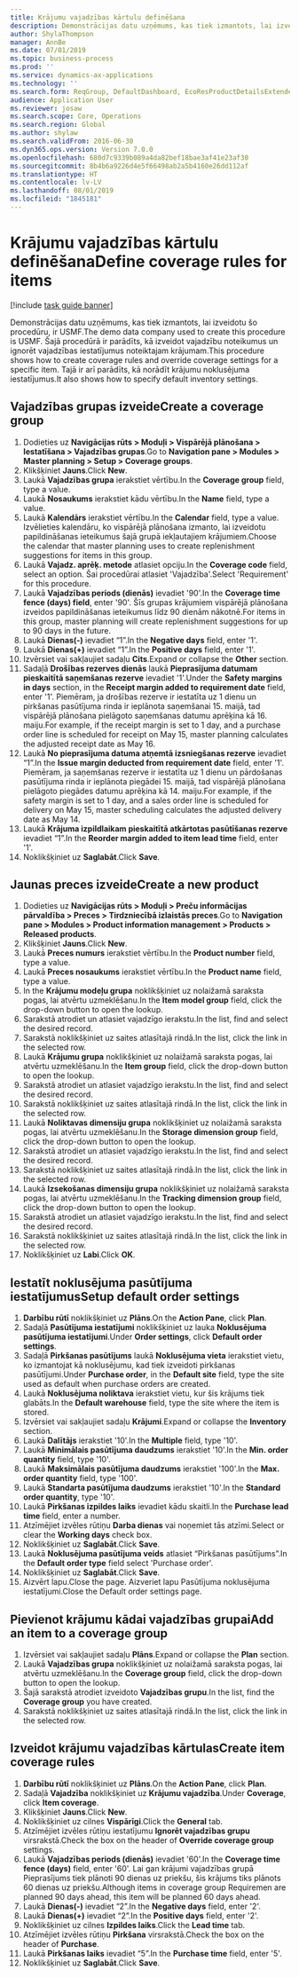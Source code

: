 ```yaml
---
title: Krājumu vajadzības kārtulu definēšana
description: Demonstrācijas datu uzņēmums, kas tiek izmantots, lai izveidotu šo procedūru, ir USMF.
author: ShylaThompson
manager: AnnBe
ms.date: 07/01/2019
ms.topic: business-process
ms.prod: ''
ms.service: dynamics-ax-applications
ms.technology: ''
ms.search.form: ReqGroup, DefaultDashboard, EcoResProductDetailsExtended, EcoResProductCreate, InventItemOrderSetup, ReqItemTable
audience: Application User
ms.reviewer: josaw
ms.search.scope: Core, Operations
ms.search.region: Global
ms.author: shylaw
ms.search.validFrom: 2016-06-30
ms.dyn365.ops.version: Version 7.0.0
ms.openlocfilehash: 680d7c9339b089a4da82bef18bae3af41e23af30
ms.sourcegitcommit: 8b4b6a9226d4e5f66498ab2a5b4160e26dd112af
ms.translationtype: HT
ms.contentlocale: lv-LV
ms.lasthandoff: 08/01/2019
ms.locfileid: "1845181"
---
```

# <a name="define-coverage-rules-for-items"></a><span data-ttu-id="5e160-103">Krājumu vajadzības kārtulu definēšana</span><span class="sxs-lookup"><span data-stu-id="5e160-103">Define coverage rules for items</span></span>

[!include [task guide banner](../../includes/task-guide-banner.md)]

<span data-ttu-id="5e160-104">Demonstrācijas datu uzņēmums, kas tiek izmantots, lai izveidotu šo procedūru, ir USMF.</span><span class="sxs-lookup"><span data-stu-id="5e160-104">The demo data company used to create this procedure is USMF.</span></span> <span data-ttu-id="5e160-105">Šajā procedūrā ir parādīts, kā izveidot vajadzību noteikumus un ignorēt vajadzības iestatījumus noteiktajam krājumam.</span><span class="sxs-lookup"><span data-stu-id="5e160-105">This procedure shows how to create coverage rules and override coverage settings for a specific item.</span></span> <span data-ttu-id="5e160-106">Tajā ir arī parādīts, kā norādīt krājumu noklusējuma iestatījumus.</span><span class="sxs-lookup"><span data-stu-id="5e160-106">It also shows how to specify default inventory settings.</span></span>


## <a name="create-a-coverage-group"></a><span data-ttu-id="5e160-107">Vajadzības grupas izveide</span><span class="sxs-lookup"><span data-stu-id="5e160-107">Create a coverage group</span></span>
1. <span data-ttu-id="5e160-108">Dodieties uz **Navigācijas rūts > Moduļi > Vispārējā plānošana > Iestatīšana > Vajadzības grupas**.</span><span class="sxs-lookup"><span data-stu-id="5e160-108">Go to **Navigation pane > Modules > Master planning > Setup > Coverage groups**.</span></span>
2. <span data-ttu-id="5e160-109">Klikšķiniet **Jauns**.</span><span class="sxs-lookup"><span data-stu-id="5e160-109">Click **New**.</span></span>
3. <span data-ttu-id="5e160-110">Laukā **Vajadzības grupa** ierakstiet vērtību.</span><span class="sxs-lookup"><span data-stu-id="5e160-110">In the **Coverage group** field, type a value.</span></span>
4. <span data-ttu-id="5e160-111">Laukā **Nosaukums** ierakstiet kādu vērtību.</span><span class="sxs-lookup"><span data-stu-id="5e160-111">In the **Name** field, type a value.</span></span>
5. <span data-ttu-id="5e160-112">Laukā **Kalendārs** ierakstiet vērtību.</span><span class="sxs-lookup"><span data-stu-id="5e160-112">In the **Calendar** field, type a value.</span></span> <span data-ttu-id="5e160-113">Izvēlieties kalendāru, ko vispārējā plānošana izmanto, lai izveidotu papildināšanas ieteikumus šajā grupā iekļautajiem krājumiem.</span><span class="sxs-lookup"><span data-stu-id="5e160-113">Choose the calendar that master planning uses to create replenishment suggestions for items in this group.</span></span>  
6. <span data-ttu-id="5e160-114">Laukā **Vajadz. aprēķ. metode** atlasiet opciju.</span><span class="sxs-lookup"><span data-stu-id="5e160-114">In the **Coverage code** field, select an option.</span></span> <span data-ttu-id="5e160-115">Šai procedūrai atlasiet 'Vajadzība'.</span><span class="sxs-lookup"><span data-stu-id="5e160-115">Select 'Requirement' for this procedure.</span></span>  
7. <span data-ttu-id="5e160-116">Laukā **Vajadzības periods (dienās)** ievadiet '90'.</span><span class="sxs-lookup"><span data-stu-id="5e160-116">In the **Coverage time fence (days) field**, enter '90'.</span></span> <span data-ttu-id="5e160-117">Šīs grupas krājumiem vispārējā plānošana izveidos papildināšanas ieteikumus līdz 90 dienām nākotnē.</span><span class="sxs-lookup"><span data-stu-id="5e160-117">For items in this group, master planning will create replenishment suggestions for up to 90 days in the future.</span></span>  
8. <span data-ttu-id="5e160-118">Laukā **Dienas(-)** ievadiet “1”.</span><span class="sxs-lookup"><span data-stu-id="5e160-118">In the **Negative days** field, enter '1'.</span></span>
9. <span data-ttu-id="5e160-119">Laukā **Dienas(+)** ievadiet “1”.</span><span class="sxs-lookup"><span data-stu-id="5e160-119">In the **Positive days** field, enter '1'.</span></span>
10. <span data-ttu-id="5e160-120">Izvērsiet vai sakļaujiet sadaļu **Cits**.</span><span class="sxs-lookup"><span data-stu-id="5e160-120">Expand or collapse the **Other** section.</span></span>
11. <span data-ttu-id="5e160-121">Sadaļā **Drošības rezerves dienās** laukā **Pieprasījuma datumam pieskaitītā saņemšanas rezerve** ievadiet '1'.</span><span class="sxs-lookup"><span data-stu-id="5e160-121">Under the **Safety margins in days** section, in the **Receipt margin added to requirement date** field, enter '1'.</span></span> <span data-ttu-id="5e160-122">Piemēram, ja drošības rezerve ir iestatīta uz 1 dienu un pirkšanas pasūtījuma rinda ir ieplānota saņemšanai 15. maijā, tad vispārējā plānošana pielāgoto saņemšanas datumu aprēķina kā 16. maiju.</span><span class="sxs-lookup"><span data-stu-id="5e160-122">For example, if the receipt margin is set to 1 day, and a purchase order line is scheduled for receipt on May 15, master planning calculates the adjusted receipt date as May 16.</span></span>  
12. <span data-ttu-id="5e160-123">Laukā **No pieprasījuma datuma atņemtā izsniegšanas rezerve** ievadiet “1”.</span><span class="sxs-lookup"><span data-stu-id="5e160-123">In the **Issue margin deducted from requirement date** field, enter '1'.</span></span> <span data-ttu-id="5e160-124">Piemēram, ja saņemšanas rezerve ir iestatīta uz 1 dienu un pārdošanas pasūtījuma rinda ir ieplānota piegādei 15. maijā, tad vispārējā plānošana pielāgoto piegādes datumu aprēķina kā 14. maiju.</span><span class="sxs-lookup"><span data-stu-id="5e160-124">For example, if the safety margin is set to 1 day, and a sales order line is scheduled for delivery on May 15, master scheduling calculates the adjusted delivery date as May 14.</span></span>  
13. <span data-ttu-id="5e160-125">Laukā **Krājuma izpildlaikam pieskaitītā atkārtotas pasūtīšanas rezerve** ievadiet “1”.</span><span class="sxs-lookup"><span data-stu-id="5e160-125">In the **Reorder margin added to item lead time** field, enter '1'.</span></span>
14. <span data-ttu-id="5e160-126">Noklikšķiniet uz **Saglabāt**.</span><span class="sxs-lookup"><span data-stu-id="5e160-126">Click **Save**.</span></span>

## <a name="create-a-new-product"></a><span data-ttu-id="5e160-127">Jaunas preces izveide</span><span class="sxs-lookup"><span data-stu-id="5e160-127">Create a new product</span></span>
1. <span data-ttu-id="5e160-128">Dodieties uz **Navigācijas rūts > Moduļi > Preču informācijas pārvaldība > Preces > Tirdzniecībā izlaistās preces**.</span><span class="sxs-lookup"><span data-stu-id="5e160-128">Go to **Navigation pane > Modules > Product information management > Products > Released products**.</span></span>
2. <span data-ttu-id="5e160-129">Klikšķiniet **Jauns**.</span><span class="sxs-lookup"><span data-stu-id="5e160-129">Click **New**.</span></span>
3. <span data-ttu-id="5e160-130">Laukā **Preces numurs** ierakstiet vērtību.</span><span class="sxs-lookup"><span data-stu-id="5e160-130">In the **Product number** field, type a value.</span></span>
4. <span data-ttu-id="5e160-131">Laukā **Preces nosaukums** ierakstiet vērtību.</span><span class="sxs-lookup"><span data-stu-id="5e160-131">In the **Product name** field, type a value.</span></span>
5. <span data-ttu-id="5e160-132">In the **Krājumu modeļu grupa** noklikšķiniet uz nolaižamā saraksta pogas, lai atvērtu uzmeklēšanu.</span><span class="sxs-lookup"><span data-stu-id="5e160-132">In the **Item model group** field, click the drop-down button to open the lookup.</span></span>
6. <span data-ttu-id="5e160-133">Sarakstā atrodiet un atlasiet vajadzīgo ierakstu.</span><span class="sxs-lookup"><span data-stu-id="5e160-133">In the list, find and select the desired record.</span></span>
7. <span data-ttu-id="5e160-134">Sarakstā noklikšķiniet uz saites atlasītajā rindā.</span><span class="sxs-lookup"><span data-stu-id="5e160-134">In the list, click the link in the selected row.</span></span>
8. <span data-ttu-id="5e160-135">Laukā **Krājumu grupa** noklikšķiniet uz nolaižamā saraksta pogas, lai atvērtu uzmeklēšanu.</span><span class="sxs-lookup"><span data-stu-id="5e160-135">In the **Item group** field, click the drop-down button to open the lookup.</span></span>
9. <span data-ttu-id="5e160-136">Sarakstā atrodiet un atlasiet vajadzīgo ierakstu.</span><span class="sxs-lookup"><span data-stu-id="5e160-136">In the list, find and select the desired record.</span></span>
10. <span data-ttu-id="5e160-137">Sarakstā noklikšķiniet uz saites atlasītajā rindā.</span><span class="sxs-lookup"><span data-stu-id="5e160-137">In the list, click the link in the selected row.</span></span>
11. <span data-ttu-id="5e160-138">Laukā **Noliktavas dimensiju grupa** noklikšķiniet uz nolaižamā saraksta pogas, lai atvērtu uzmeklēšanu.</span><span class="sxs-lookup"><span data-stu-id="5e160-138">In the **Storage dimension group** field, click the drop-down button to open the lookup.</span></span>
12. <span data-ttu-id="5e160-139">Sarakstā atrodiet un atlasiet vajadzīgo ierakstu.</span><span class="sxs-lookup"><span data-stu-id="5e160-139">In the list, find and select the desired record.</span></span>
13. <span data-ttu-id="5e160-140">Sarakstā noklikšķiniet uz saites atlasītajā rindā.</span><span class="sxs-lookup"><span data-stu-id="5e160-140">In the list, click the link in the selected row.</span></span>
14. <span data-ttu-id="5e160-141">Laukā **Izsekošanas dimensiju grupa** noklikšķiniet uz nolaižamā saraksta pogas, lai atvērtu uzmeklēšanu.</span><span class="sxs-lookup"><span data-stu-id="5e160-141">In the **Tracking dimension group** field, click the drop-down button to open the lookup.</span></span>
15. <span data-ttu-id="5e160-142">Sarakstā atrodiet un atlasiet vajadzīgo ierakstu.</span><span class="sxs-lookup"><span data-stu-id="5e160-142">In the list, find and select the desired record.</span></span>
16. <span data-ttu-id="5e160-143">Sarakstā noklikšķiniet uz saites atlasītajā rindā.</span><span class="sxs-lookup"><span data-stu-id="5e160-143">In the list, click the link in the selected row.</span></span>
17. <span data-ttu-id="5e160-144">Noklikšķiniet uz **Labi**.</span><span class="sxs-lookup"><span data-stu-id="5e160-144">Click **OK**.</span></span>

## <a name="setup-default-order-settings"></a><span data-ttu-id="5e160-145">Iestatīt noklusējuma pasūtījuma iestatījumus</span><span class="sxs-lookup"><span data-stu-id="5e160-145">Setup default order settings</span></span>
1. <span data-ttu-id="5e160-146">**Darbību rūtī** noklikšķiniet uz **Plāns**.</span><span class="sxs-lookup"><span data-stu-id="5e160-146">On the **Action Pane**, click **Plan**.</span></span>
2. <span data-ttu-id="5e160-147">Sadaļā **Pasūtījuma iestatījumi** noklikšķiniet uz lauka **Noklusējuma pasūtījuma iestatījumi**.</span><span class="sxs-lookup"><span data-stu-id="5e160-147">Under **Order settings**, click **Default order settings**.</span></span>
3. <span data-ttu-id="5e160-148">Sadaļā **Pirkšanas pasūtījums** laukā **Noklusējuma vieta** ierakstiet vietu, ko izmantojat kā noklusējumu, kad tiek izveidoti pirkšanas pasūtījumi.</span><span class="sxs-lookup"><span data-stu-id="5e160-148">Under **Purchase order**, in the **Default site** field, type the site used as default when purchase orders are created.</span></span>
4. <span data-ttu-id="5e160-149">Laukā **Noklusējuma noliktava** ierakstiet vietu, kur šis krājums tiek glabāts.</span><span class="sxs-lookup"><span data-stu-id="5e160-149">In the **Default warehouse** field, type the site where the item is stored.</span></span>
5. <span data-ttu-id="5e160-150">Izvērsiet vai sakļaujiet sadaļu **Krājumi**.</span><span class="sxs-lookup"><span data-stu-id="5e160-150">Expand or collapse the **Inventory** section.</span></span>
6. <span data-ttu-id="5e160-151">Laukā **Dalītājs** ierakstiet '10'.</span><span class="sxs-lookup"><span data-stu-id="5e160-151">In the **Multiple** field, type '10'.</span></span>
7. <span data-ttu-id="5e160-152">Laukā **Minimālais pasūtījuma daudzums** ierakstiet '10'.</span><span class="sxs-lookup"><span data-stu-id="5e160-152">In the **Min. order quantity** field, type '10'.</span></span>
8. <span data-ttu-id="5e160-153">Laukā **Maksimālais pasūtījuma daudzums** ierakstiet '100'.</span><span class="sxs-lookup"><span data-stu-id="5e160-153">In the **Max. order quantity** field, type '100'.</span></span>
9. <span data-ttu-id="5e160-154">Laukā **Standarta pasūtījuma daudzums** ierakstiet '10'.</span><span class="sxs-lookup"><span data-stu-id="5e160-154">In the **Standard order quantity**, type '10'.</span></span>
10. <span data-ttu-id="5e160-155">Laukā **Pirkšanas izpildes laiks** ievadiet kādu skaitli.</span><span class="sxs-lookup"><span data-stu-id="5e160-155">In the **Purchase lead time** field, enter a number.</span></span>
11. <span data-ttu-id="5e160-156">Atzīmējiet izvēles rūtiņu **Darba dienas** vai noņemiet tās atzīmi.</span><span class="sxs-lookup"><span data-stu-id="5e160-156">Select or clear the **Working days** check box.</span></span>
12. <span data-ttu-id="5e160-157">Noklikšķiniet uz **Saglabāt**.</span><span class="sxs-lookup"><span data-stu-id="5e160-157">Click **Save**.</span></span>
13. <span data-ttu-id="5e160-158">Laukā **Noklusējuma pasūtījuma veids** atlasiet “Pirkšanas pasūtījums”.</span><span class="sxs-lookup"><span data-stu-id="5e160-158">In the **Default order type** field select 'Purchase order'.</span></span>
14. <span data-ttu-id="5e160-159">Noklikšķiniet uz **Saglabāt**.</span><span class="sxs-lookup"><span data-stu-id="5e160-159">Click **Save**.</span></span>
15. <span data-ttu-id="5e160-160">Aizvērt lapu.</span><span class="sxs-lookup"><span data-stu-id="5e160-160">Close the page.</span></span> <span data-ttu-id="5e160-161">Aizveriet lapu Pasūtījuma noklusējuma iestatījumi.</span><span class="sxs-lookup"><span data-stu-id="5e160-161">Close the Default order settings page.</span></span>  

## <a name="add-an-item-to-a-coverage-group"></a><span data-ttu-id="5e160-162">Pievienot krājumu kādai vajadzības grupai</span><span class="sxs-lookup"><span data-stu-id="5e160-162">Add an item to a coverage group</span></span>
1. <span data-ttu-id="5e160-163">Izvērsiet vai sakļaujiet sadaļu **Plāns**.</span><span class="sxs-lookup"><span data-stu-id="5e160-163">Expand or collapse the **Plan** section.</span></span>
2. <span data-ttu-id="5e160-164">Laukā **Vajadzības grupa** noklikšķiniet uz nolaižamā saraksta pogas, lai atvērtu uzmeklēšanu.</span><span class="sxs-lookup"><span data-stu-id="5e160-164">In the **Coverage group** field, click the drop-down button to open the lookup.</span></span>
3. <span data-ttu-id="5e160-165">Šajā sarakstā atrodiet izveidoto **Vajadzības grupu**.</span><span class="sxs-lookup"><span data-stu-id="5e160-165">In the list, find the **Coverage group** you have created.</span></span>
4. <span data-ttu-id="5e160-166">Sarakstā noklikšķiniet uz saites atlasītajā rindā.</span><span class="sxs-lookup"><span data-stu-id="5e160-166">In the list, click the link in the selected row.</span></span>

## <a name="create-item-coverage-rules"></a><span data-ttu-id="5e160-167">Izveidot krājumu vajadzības kārtulas</span><span class="sxs-lookup"><span data-stu-id="5e160-167">Create item coverage rules</span></span>
1. <span data-ttu-id="5e160-168">**Darbību rūtī** noklikšķiniet uz **Plāns**.</span><span class="sxs-lookup"><span data-stu-id="5e160-168">On the **Action Pane**, click **Plan**.</span></span>
2. <span data-ttu-id="5e160-169">Sadaļā **Vajadzība** noklikšķiniet uz **Krājumu vajadzība**.</span><span class="sxs-lookup"><span data-stu-id="5e160-169">Under **Coverage**, click **Item coverage**.</span></span>
3. <span data-ttu-id="5e160-170">Klikšķiniet **Jauns**.</span><span class="sxs-lookup"><span data-stu-id="5e160-170">Click **New**.</span></span>
4. <span data-ttu-id="5e160-171">Noklikšķiniet uz cilnes **Vispārīgi**.</span><span class="sxs-lookup"><span data-stu-id="5e160-171">Click the **General** tab.</span></span>
5. <span data-ttu-id="5e160-172">Atzīmējiet izvēles rūtiņu iestatījumu **Ignorēt vajadzības grupu** virsrakstā.</span><span class="sxs-lookup"><span data-stu-id="5e160-172">Check the box on the header of **Override coverage group** settings.</span></span>
6. <span data-ttu-id="5e160-173">Laukā **Vajadzības periods (dienās)** ievadiet '60'.</span><span class="sxs-lookup"><span data-stu-id="5e160-173">In the **Coverage time fence (days)** field, enter '60'.</span></span> <span data-ttu-id="5e160-174">Lai gan krājumi vajadzības grupā Pieprasījums tiek plānoti 90 dienas uz priekšu, šis krājums tiks plānots 60 dienas uz priekšu.</span><span class="sxs-lookup"><span data-stu-id="5e160-174">Although items in coverage group Requiremen are planned 90 days ahead, this item will be planned 60 days ahead.</span></span>  
7. <span data-ttu-id="5e160-175">Laukā **Dienas(-)** ievadiet “2”.</span><span class="sxs-lookup"><span data-stu-id="5e160-175">In the **Negative days** field, enter '2'.</span></span>
8. <span data-ttu-id="5e160-176">Laukā **Dienas(+)** ievadiet “2”.</span><span class="sxs-lookup"><span data-stu-id="5e160-176">In the **Positive days** field, enter '2'.</span></span>
9. <span data-ttu-id="5e160-177">Noklikšķiniet uz cilnes **Izpildes laiks**.</span><span class="sxs-lookup"><span data-stu-id="5e160-177">Click the **Lead time** tab.</span></span>
10. <span data-ttu-id="5e160-178">Atzīmējiet izvēles rūtiņu **Pirkšana** virsrakstā.</span><span class="sxs-lookup"><span data-stu-id="5e160-178">Check the box on the header of **Purchase**.</span></span>
11. <span data-ttu-id="5e160-179">Laukā **Pirkšanas laiks** ievadiet “5”.</span><span class="sxs-lookup"><span data-stu-id="5e160-179">In the **Purchase time** field, enter '5'.</span></span>
12. <span data-ttu-id="5e160-180">Noklikšķiniet uz **Saglabāt**.</span><span class="sxs-lookup"><span data-stu-id="5e160-180">Click **Save**.</span></span>

